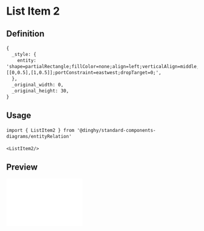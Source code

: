 # List Item 2

## Definition

```
{
  _style: { 
    entity: 'shape=partialRectangle;fillColor=none;align=left;verticalAlign=middle;strokeColor=none;spacingLeft=34;rotatable=0;points=[[0,0.5],[1,0.5]];portConstraint=eastwest;dropTarget=0;',
  },
  _original_width: 0,
  _original_height: 30,
}
```

## Usage

```
import { ListItem2 } from '@dinghy/standard-components-diagrams/entityRelation'

<ListItem2/>
```

## Preview

<img src="./list-item-2.png" width="200"/>

